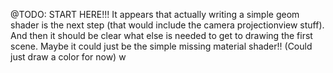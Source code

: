 























@TODO: START HERE!!! It appears that actually writing a simple geom shader is the next step
(that would include the camera projectionview stuff). And then it should be clear what else is needed
to get to drawing the first scene.
    Maybe it could just be the simple missing material shader!! (Could just draw a color for now)
w
